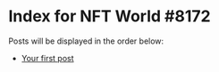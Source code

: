 # Index for NFT World #8172
Posts will be displayed in the order below:

- [Your first post](./001-first.md)

